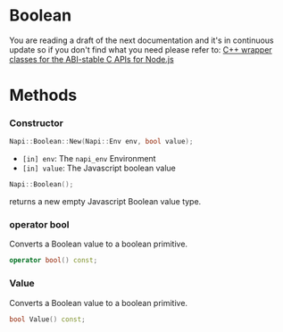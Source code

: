 # Boolean

You are reading a draft of the next documentation and it's in continuous update so
if you don't find what you need please refer to:
[C++ wrapper classes for the ABI-stable C APIs for Node.js](https://nodejs.github.io/node-addon-api/)

# Methods

### Constructor

```cpp
Napi::Boolean::New(Napi::Env env, bool value);
```
 - `[in] env`: The `napi_env` Environment
 - `[in] value`: The Javascript boolean value

```cpp
Napi::Boolean();
```
returns a new empty Javascript Boolean value type.

### operator bool
Converts a Boolean value to a boolean primitive.
```cpp
operator bool() const;
```

### Value
Converts a Boolean value to a boolean primitive.

```cpp
bool Value() const;
```